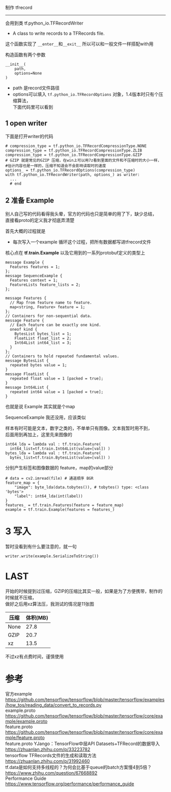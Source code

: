 制作 tfrecord

---
会用到类 tf.python_io.TFRecordWriter
* A class to write records to a TFRecords file.

这个函数实现了 `__enter__`和`__exit__` 所以可以和一般文件一样搭配with用

构造函数有两个参数
```
__init__(
    path,
    options=None
)
```
- path 是record文件路径
- options可以填入 `tf.python_io.TFRecordOptions` 对象，1.4版本时只有个压缩算法，  
下面代码里可以看到
## 1 open writer
下面是打开writer的代码
```
# compression_type = tf.python_io.TFRecordCompressionType.NONE
compression_type = tf.python_io.TFRecordCompressionType.ZLIB
compression_type = tf.python_io.TFRecordCompressionType.GZIP
# GZIP 就是常见的GZIP 压缩，在win上可以用7z看到里面的文件和不压缩时的大小一样，
#估计内容也是一样的，压缩不知道会不会影响读取时的速度
options_ = tf.python_io.TFRecordOptions(compression_type)
with tf.python_io.TFRecordWriter(path, options_) as writer:
  ...
  # end
```
## 2 准备 Example
别人自己写的代码看得我头晕，官方的代码也只是简单的用了下，缺少总结，  
直接看proto的定义我才彻底弄清楚

首先大概的过程就是
- 每次写入一个example 循环这个过程，把所有数据都写进tfrecord文件

核心点在 **tf.train.Example** 以及它用到的一系列protobuf定义的类型上
```
message Example {
  Features features = 1;
};
message SequenceExample {
  Features context = 1;
  FeatureLists feature_lists = 2;
};

message Features {
  // Map from feature name to feature.
  map<string, Feature> feature = 1;
};
// Containers for non-sequential data.
message Feature {
  // Each feature can be exactly one kind.
  oneof kind {
    BytesList bytes_list = 1;
    FloatList float_list = 2;
    Int64List int64_list = 3;
  }
};
// Containers to hold repeated fundamental values.
message BytesList {
  repeated bytes value = 1;
}
message FloatList {
  repeated float value = 1 [packed = true];
}
message Int64List {
  repeated int64 value = 1 [packed = true];
}
```
也就是说 Example 其实就是个map

SequenceExample 我还没用，应该类似

样本有时可能是文本，数字之类的，不单单只有图像。文本我暂时用不到，  
后面用到再加上，这里先来图像的
```
int64_lda = lambda val : tf.train.Feature(
  int64_list=tf.train.Int64List(value=[val]) )
bytes_lda = lambda val : tf.train.Feature(
  bytes_list=tf.train.BytesList(value=[val]) )
```
分别产生标签和图像数据的 feature，map的value部分
```
# data = cv2.imread(file) # 通道顺序 BGR
feature_map = {
    "image": byte_lda(data.tobytes()), # tobytes() type: <class 'bytes'>
    "label": int64_lda(int(label))
}
features_ = tf.train.Features(feature = feature_map)
example = tf.train.Example(features = features_)
```
# 3 写入
暂时没看到有什么要注意的，就一句
```
writer.write(example.SerializeToString())
```

# LAST
开始的时候提到过压缩，GZIP的压缩比其实一般，如果是为了方便携带，制作的时候就不压缩，  
做好之后用xz算法压，我测试的情况是11张图

压缩|体积(MB)
-|-
None|27.8
GZIP|20.7
xz|13.5

不过xz有点费时间，谨慎使用

# 参考
官方example  
<https://github.com/tensorflow/tensorflow/blob/master/tensorflow/examples/how_tos/reading_data/convert_to_records.py>  
example.proto  
<https://github.com/tensorflow/tensorflow/blob/master/tensorflow/core/example/example.proto>  
feature.proto  
<https://github.com/tensorflow/tensorflow/blob/master/tensorflow/core/example/feature.proto>  
feature.proto
YJango：TensorFlow中层API Datasets+TFRecord的数据导入  
<https://zhuanlan.zhihu.com/p/33223782>  
tensorflow TFRecords文件的生成和读取方法  
<https://zhuanlan.zhihu.com/p/31992460>  
tf.data是如何支持多线程的？为何会比基于queue的batch方案慢4到5倍？  
<https://www.zhihu.com/question/67668892>  
Performance Guide  
<https://www.tensorflow.org/performance/performance_guide>